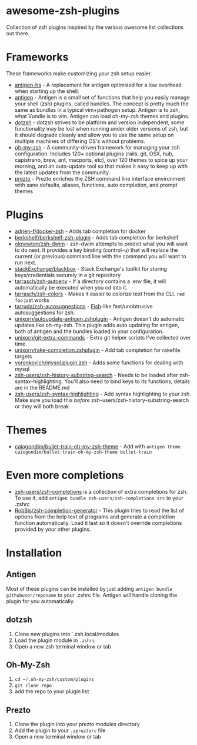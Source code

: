 awesome-zsh-plugins
===================

Collection of zsh plugins inspired by the various awesome list collections out there.

# Frameworks

These frameworks make customizing your zsh setup easier.

* [antigen-hs](https://github.com/Tarrasch/antigen-hs) - A replacement for antigen optimized for a low overhead when starting up the shell.
* [antigen](https://github.com/zsh-users/antigen) - Antigen is a small set of functions that help you easily manage your shell (zsh) plugins, called bundles. The concept is pretty much the same as bundles in a typical vim+pathogen setup. Antigen is to zsh, what Vundle is to vim. Antigen can load oh-my-zsh themes and plugins.
* [dotzsh](https://github.com/dotphiles/dotzsh) - dotzsh strives to be platform and version independent, some functionality may be lost when running under older versions of zsh, but it should degrade cleanly and allow you to use the same setup on multiple machines of differing OS's without problems.
* [oh-my-zsh](http://ohmyz.sh/) - A community-driven framework for managing your zsh configuration. Includes 120+ optional plugins (rails, git, OSX, hub, capistrano, brew, ant, macports, etc), over 120 themes to spice up your morning, and an auto-update tool so that makes it easy to keep up with the latest updates from the community.
* [prezto](https://github.com/sorin-ionescu/prezto) - Prezto enriches the ZSH command line interface environment with sane defaults, aliases, functions, auto completion, and prompt themes

# Plugins

* [adrien-f/docker-zsh](https://github.com/adrien-f/docker-zsh) - Adds tab completion for docker
* [berkshelf/berkshelf-zsh-plugin](https://github.com/berkshelf/berkshelf-zsh-plugin) - Adds tab completion for berkshelf
* [oknowton/zsh-dwim](https://github.com/oknowton/zsh-dwim) - zsh-dwim attempts to predict what you will want to do next. It provides a key binding (control-u) that will replace the current (or previous) command line with the command you will want to run next.
* [stackExchange/blackbox](https://github.com/StackExchange/blackbox) - Stack Exchange's toolkit for storing keys/credentials securely in a git repository
* [tarrasch/zsh-autoenv](https://github.com/Tarrasch/zsh-autoenv) - If a directory contains a .env file, it will automatically be executed when you cd into it.
* [tarrasch/zsh-colors](https://github.com/Tarrasch/zsh-colors) - Makes it easier to colorize text from the CLI. `red foo` just works
* [tarruda/zsh-autosuggestions](https://github.com/tarruda/zsh-autosuggestions) - [Fish](http://fishshell.com/)-like fast/unobtrusive autosuggestions for zsh.
* [unixorn/autoupdate-antigen.zshplugin](https://github.com/unixorn/autoupdate-antigen.zshplugin) - Antigen doesn't do automatic updates like oh-my-zsh. This plugin adds auto updating for antigen, both of antigen and the bundles loaded in your configuration.
* [unixorn/git-extra-commands](https://github.com/unixorn/git-extra-commands) - Extra git helper scripts I've collected over time.
* [unixorn/rake-completion.zshplugin](https://github.com/unixorn/rake-completion.zshplugin) - Add tab completion for rakefile targets
* [voronkovich/mysql.plugin.zsh](https://github.com/voronkovich/mysql.plugin.zsh) - Adds some functions for dealing with mysql
* [zsh-users/zsh-history-substring-search](https://github.com/zsh-users/zsh-history-substring-search) - Needs to be loaded after zsh-syntax-highlighting. You'll also need to bind keys to its functions, details are in the README.md
* [zsh-users/zsh-syntax-highlighting](https://github.com/zsh-users/zsh-syntax-highlighting) - Add syntax highlighting to your zsh. Make sure you load this _before_ zsh-users/zsh-history-substring-search or they will both break

# Themes

* [caiogondim/bullet-train-oh-my-zsh-theme](https://github.com/caiogondim/bullet-train-oh-my-zsh-theme) - Add with `antigen theme caiogondim/bullet-train-oh-my-zsh-theme bullet-train`

# Even more completions
* [zsh-users/zsh-completions](https://github.com/zsh-users/zsh-completions) is a collection of extra completions for zsh. To use it, add `antigen bundle zsh-users/zsh-completions src` to your .zshrc
* [RobSis/zsh-completion-generator](https://github.com/RobSis/zsh-completion-generator) - This plugin tries to read the list of options from the help text of programs and generate a completion function automatically. Load it last so it doesn't override completions provided by your other plugins.

# Installation

## Antigen

Most of these plugins can be installed by just adding `antigen bundle githubuser/reponame` to your .zshrc file. Antigen will handle cloning the plugin for you automatically.

## dotzsh

1. Clone new plugins into `.zsh.local/modules
2. Load the plugin module in `.zshrc`
3. Open a new zsh terminal window or tab

## Oh-My-Zsh

1. `cd ~/.oh-my-zsh/custom/plugins`
2. `git clone repo`
3. add the repo to your plugin list

## Prezto

1. Clone the plugin into your prezto modules directory
2. Add the plugin to your `.zpreztorc` file
3. Open a new terminal window or tab
